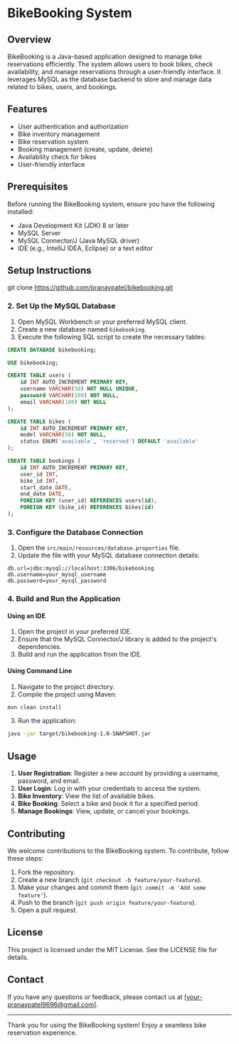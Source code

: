 # BikeBooking System

## Overview

BikeBooking is a Java-based application designed to manage bike reservations efficiently. The system allows users to book bikes, check availability, and manage reservations through a user-friendly interface. It leverages MySQL as the database backend to store and manage data related to bikes, users, and bookings.

## Features

- User authentication and authorization
- Bike inventory management
- Bike reservation system
- Booking management (create, update, delete)
- Availability check for bikes
- User-friendly interface

## Prerequisites

Before running the BikeBooking system, ensure you have the following installed:

- Java Development Kit (JDK) 8 or later
- MySQL Server
- MySQL Connector/J (Java MySQL driver)
- IDE (e.g., IntelliJ IDEA, Eclipse) or a text editor

## Setup Instructions

git clone https://github.com/pranaypatel/bikebooking.git


### 2. Set Up the MySQL Database

1. Open MySQL Workbench or your preferred MySQL client.
2. Create a new database named `bikebooking`.
3. Execute the following SQL script to create the necessary tables:

```sql
CREATE DATABASE bikebooking;

USE bikebooking;

CREATE TABLE users (
    id INT AUTO_INCREMENT PRIMARY KEY,
    username VARCHAR(50) NOT NULL UNIQUE,
    password VARCHAR(100) NOT NULL,
    email VARCHAR(100) NOT NULL
);

CREATE TABLE bikes (
    id INT AUTO_INCREMENT PRIMARY KEY,
    model VARCHAR(50) NOT NULL,
    status ENUM('available', 'reserved') DEFAULT 'available'
);

CREATE TABLE bookings (
    id INT AUTO_INCREMENT PRIMARY KEY,
    user_id INT,
    bike_id INT,
    start_date DATE,
    end_date DATE,
    FOREIGN KEY (user_id) REFERENCES users(id),
    FOREIGN KEY (bike_id) REFERENCES bikes(id)
);
```

### 3. Configure the Database Connection

1. Open the `src/main/resources/database.properties` file.
2. Update the file with your MySQL database connection details:

```properties
db.url=jdbc:mysql://localhost:3306/bikebooking
db.username=your_mysql_username
db.password=your_mysql_password
```

### 4. Build and Run the Application

#### Using an IDE

1. Open the project in your preferred IDE.
2. Ensure that the MySQL Connector/J library is added to the project's dependencies.
3. Build and run the application from the IDE.

#### Using Command Line

1. Navigate to the project directory.
2. Compile the project using Maven:

```sh
mvn clean install
```

3. Run the application:

```sh
java -jar target/bikebooking-1.0-SNAPSHOT.jar
```

## Usage

1. **User Registration**: Register a new account by providing a username, password, and email.
2. **User Login**: Log in with your credentials to access the system.
3. **Bike Inventory**: View the list of available bikes.
4. **Bike Booking**: Select a bike and book it for a specified period.
5. **Manage Bookings**: View, update, or cancel your bookings.

## Contributing

We welcome contributions to the BikeBooking system. To contribute, follow these steps:

1. Fork the repository.
2. Create a new branch (`git checkout -b feature/your-feature`).
3. Make your changes and commit them (`git commit -m 'Add some feature'`).
4. Push to the branch (`git push origin feature/your-feature`).
5. Open a pull request.

## License

This project is licensed under the MIT License. See the LICENSE file for details.

## Contact

If you have any questions or feedback, please contact us at [your-pranaypatel9696@gmail.com].

---

Thank you for using the BikeBooking system! Enjoy a seamless bike reservation experience.
